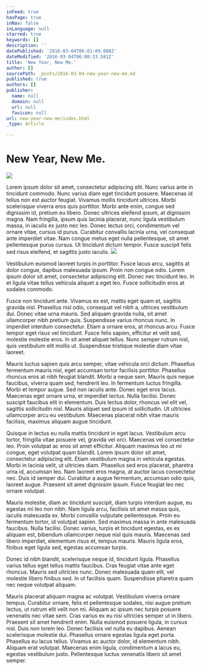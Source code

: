 ```yaml
---
inFeed: true
hasPage: true
inNav: false
inLanguage: null
starred: true
keywords: []
description: ''
datePublished: '2016-03-04T06:01:09.088Z'
dateModified: '2016-03-04T06:00:33.581Z'
title: 'New Year, New Me.'
author: []
sourcePath: _posts/2016-03-04-new-year-new-me.md
published: true
authors: []
publisher:
  name: null
  domain: null
  url: null
  favicon: null
url: new-year-new-me/index.html
_type: Article

---
```

# New Year, New Me.
![](https://the-grid-user-content.s3-us-west-2.amazonaws.com/066aff50-e851-4684-8f4e-a49ac4fabbc7.jpg)

Lorem ipsum dolor sit amet, consectetur adipiscing elit. Nunc varius ante in tincidunt commodo. Nunc varius diam eget tincidunt posuere. Maecenas id tellus non est auctor feugiat. Vivamus mollis tincidunt ultrices. Morbi scelerisque viverra eros quis porttitor. Morbi ante enim, congue sed dignissim id, pretium eu libero. Donec ultrices eleifend ipsum, at dignissim magna. Nam fringilla, ipsum quis lacinia placerat, nunc ligula vestibulum massa, in iaculis ex justo nec leo. Donec lectus orci, condimentum vel ornare vitae, cursus id purus. Curabitur convallis lacinia urna, vel consequat ante imperdiet vitae. Nam congue metus eget nulla pellentesque, sit amet pellentesque purus cursus. Ut tincidunt dictum tempor. Fusce suscipit felis sed risus eleifend, et sagittis justo iaculis.
![](https://the-grid-user-content.s3-us-west-2.amazonaws.com/a37dca05-a852-4025-8a3f-0eeaf2c52c97.jpg)

Vestibulum euismod laoreet turpis in porttitor. Fusce lacus arcu, sagittis at dolor congue, dapibus malesuada ipsum. Proin non congue odio. Lorem ipsum dolor sit amet, consectetur adipiscing elit. Donec nec tincidunt leo. In et ligula vitae tellus vehicula aliquet a eget leo. Fusce sollicitudin eros at sodales commodo.

Fusce non tincidunt ante. Vivamus ex est, mattis eget quam et, sagittis gravida nisl. Phasellus nisl odio, consequat vel nibh a, ultrices vestibulum dui. Donec vitae urna mauris. Sed aliquam gravida nulla, sit amet ullamcorper nibh pretium quis. Suspendisse varius rhoncus nunc. In imperdiet interdum consectetur. Etiam a ornare eros, at rhoncus arcu. Fusce tempor eget risus vel tincidunt. Fusce felis sapien, efficitur et velit sed, molestie molestie eros. In sit amet aliquet tellus. Nunc semper rutrum nisl, quis vestibulum elit mollis ut. Suspendisse tristique molestie diam vitae laoreet.

Mauris luctus sapien quis arcu semper, vitae vehicula orci dictum. Phasellus fermentum mauris nisl, eget accumsan tortor facilisis porttitor. Phasellus rhoncus eros at nibh feugiat blandit. Morbi a neque sem. Mauris quis neque faucibus, viverra quam sed, hendrerit leo. In fermentum luctus fringilla. Morbi et tempor augue. Sed non iaculis ante. Donec eget eros lacus. Maecenas eget ornare urna, et imperdiet lectus. Nulla facilisi. Donec suscipit faucibus elit in elementum. Duis lectus dolor, rhoncus vel elit vel, sagittis sollicitudin nisl. Mauris aliquet sed ipsum id sollicitudin. Ut ultricies ullamcorper arcu eu vestibulum. Maecenas placerat nibh vitae mauris facilisis, maximus aliquam augue tincidunt.

Quisque in lectus eu nulla mattis tincidunt in eget lacus. Vestibulum arcu tortor, fringilla vitae posuere vel, gravida vel orci. Maecenas vel consectetur leo. Proin volutpat ac eros sit amet efficitur. Aliquam maximus leo ut mi congue, eget volutpat quam blandit. Lorem ipsum dolor sit amet, consectetur adipiscing elit. Etiam vestibulum magna in vehicula egestas. Morbi in lacinia velit, ut ultricies diam. Phasellus sed eros placerat, pharetra urna id, accumsan leo. Nam laoreet eros magna, at auctor lacus consectetur nec. Duis id semper dui. Curabitur a augue fermentum, accumsan odio quis, laoreet augue. Praesent sit amet dignissim ipsum. Fusce feugiat leo nec ornare volutpat.

Mauris molestie, diam ac tincidunt suscipit, diam turpis interdum augue, eu egestas mi leo non nibh. Nam ligula arcu, facilisis sit amet massa quis, iaculis malesuada ex. Morbi convallis vulputate pellentesque. Proin eu fermentum tortor, id volutpat sapien. Sed maximus massa in ante malesuada faucibus. Nulla facilisi. Donec varius, turpis et tincidunt egestas, ex ex aliquam est, bibendum ullamcorper neque nisl quis mauris. Maecenas sed libero imperdiet, elementum risus et, tempus mauris. Mauris ligula eros, finibus eget ligula sed, egestas accumsan turpis.

Donec id nibh blandit, scelerisque neque id, tincidunt ligula. Phasellus varius tellus eget tellus mattis faucibus. Cras feugiat vitae ante eget rhoncus. Mauris sed ultricies nunc. Donec malesuada quam elit, vel molestie libero finibus sed. In ut facilisis quam. Suspendisse pharetra quam nec neque volutpat aliquam.

Mauris placerat aliquam magna ac volutpat. Vestibulum viverra ornare tempus. Curabitur ornare, felis et pellentesque sodales, nisi augue pretium lectus, ut rutrum elit velit non mi. Aliquam ac ipsum nec turpis posuere venenatis nec vitae sem. Cras varius ex eu nisi ultricies semper ut in libero. Praesent sit amet hendrerit enim. Nulla euismod posuere ligula, in cursus nisl. Duis non lorem leo. Donec facilisis vel nulla eu dapibus. Aenean scelerisque molestie dui. Phasellus ornare egestas ligula eget porta. Phasellus eu lacus tellus. Vivamus ac auctor dolor, id elementum nibh. Aliquam erat volutpat. Maecenas enim ligula, condimentum a lacus eu, egestas vestibulum justo. Pellentesque luctus venenatis libero sit amet semper.